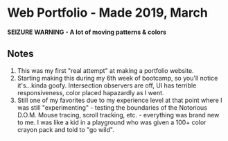 # Web Portfolio - Made 2019, March
**SEIZURE WARNING - A lot of moving patterns & colors**

## Notes
1. This was my first "real attempt" at making a portfolio website. 
2. Starting making this during my 6th week of bootcamp, so you'll notice it's...kinda goofy. Intersection observers are off, UI has terrible responsiveness, color placed hapazardly as I went. 
3. Still one of my favorites due to my experience level at that point where I was still "experimenting" - testing the boundaries of the Notorious D.O.M. Mouse tracing, scroll tracking, etc. - everything was brand new to me. I was like a kid in a playground who was given a 100+ color crayon pack and told to "go wild". 

